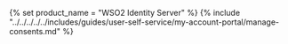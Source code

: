 {% set product_name = "WSO2 Identity Server" %}
{% include "../../../../../includes/guides/user-self-service/my-account-portal/manage-consents.md" %}